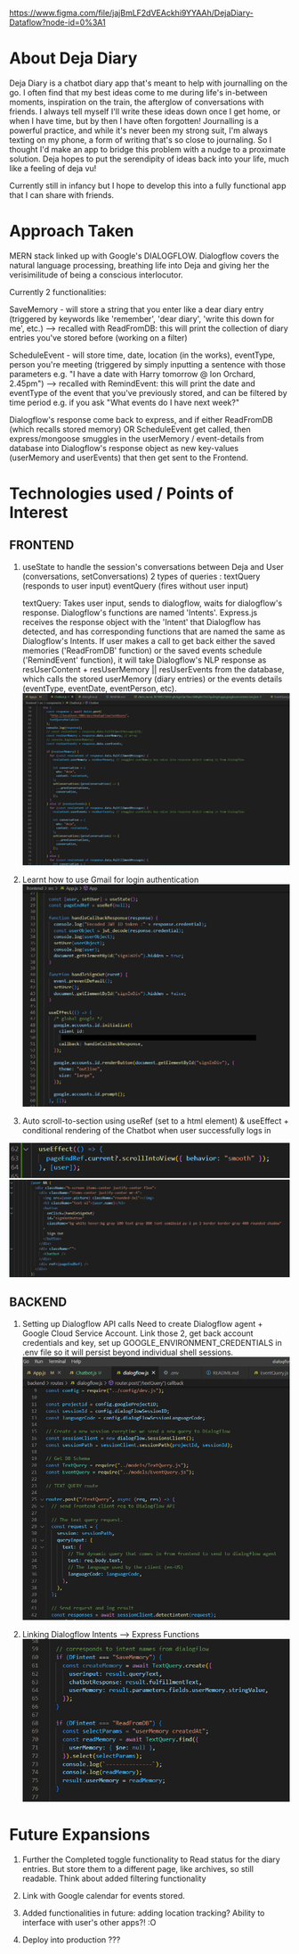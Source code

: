 https://www.figma.com/file/jajBmLF2dVEAckhi9YYAAh/DejaDiary-Dataflow?node-id=0%3A1

# About Deja Diary
Deja Diary is a chatbot diary app that's meant to help with journalling on the go. I often find that my best ideas come to me during life's in-between moments, inspiration on the train, the afterglow of conversations with friends. I always tell myself I'll write these ideas down once I get home, or when I have time, but by then I have often forgotten! Journalling is a powerful practice, and while it's never been my strong suit, I'm always texting on my phone, a form of writing that's so close to journaling. So I thought I'd make an app to bridge this problem with a nudge to a proximate solution. Deja hopes to put the serendipity of ideas back into your life, much like a feeling of deja vu!

 Currently still in infancy but I hope to develop this into a fully functional app that I can share with friends.

# Approach Taken
MERN stack linked up with Google's DIALOGFLOW. Dialogflow covers the natural language processing, breathing life into Deja and giving her the verisimilitude of being a conscious interlocutor. 

Currently 2 functionalities: 

SaveMemory - will store a string that you enter like a dear diary entry (triggered by keywords like 'remember', 'dear diary', 'write this down for me', etc.)
    --> recalled with ReadFromDB: this will print the collection of diary entries you've stored before (working on a filter)

ScheduleEvent - will store time, date, location (in the works), eventType, person you're meeting (triggered by simply inputting a sentence with those parameters e.g. "I have a date with Harry tomorrow @ Ion Orchard, 2.45pm")
    --> recalled with RemindEvent: this will print the date and eventType of the event that you've previously stored, and can be filtered by time period e.g. if you ask "What events do I have next week?"

Dialogflow's response come back to express, and if either ReadFromDB (which recalls stored memory) OR ScheduleEvent get called, then express/mongoose smuggles in the userMemory / event-details from database into Dialogflow's response object as new key-values (userMemory and userEvents) that then get sent to the Frontend. 

# Technologies used / Points of Interest 

## FRONTEND
1. useState to handle the session's conversations between Deja and User (conversations, setConversations)
    2 types of queries : 
    textQuery (responds to user input)
    eventQuery (fires without user input) 

    textQuery:
    Takes user input, sends to dialogflow, waits for dialogflow's response. Dialogflow's functions are named 'Intents'. Express.js receives the response object with the 'Intent' that Dialogflow has detected, and has corresponding functions that are named the same as Dialogflow's Intents.
    If user makes a call to get back either the saved memories ('ReadFromDB' function) or the saved events schedule ('RemindEvent' function), it will take Dialogflow's NLP response as resUserContent + resUserMemory || resUserEvents from the database, which calls the stored userMemory (diary entries) or the events details (eventType, eventDate, eventPerson, etc).
![](interesting_code/textQuery_frontend.png)

2. Learnt how to use Gmail for login authentication 
![](interesting_code/gmail_login.png)

3. Auto scroll-to-section using useRef (set to a html element) & useEffect + conditional rendering of the Chatbot when user successfully logs in

![](interesting_code/autoScroll.png)
![](interesting_code/autoScroll2.png)


## BACKEND
1. Setting up Dialogflow API calls
    Need to create Dialogflow agent + Google Cloud Service Account. Link those 2, get back account credentials and key, set up GOOGLE_ENVIRONMENT_CREDENTIALS in .env file so it will persist beyond individual shell sessions. 
![](interesting_code/setup_dialogflow_backend2.png)

2. Linking Dialogflow Intents --> Express Functions
![](interesting_code/linking_dialogflowIntents_expressMongooseFunctions.png)

# Future Expansions
1. Further the Completed toggle functionality to Read status for the diary entries. But store them to a different page, like archives, so still readable. Think about added filtering functionality

2. Link with Google calendar for events stored.

3. Added functionalities in future: adding location tracking? Ability to interface with user's other apps?! :O

4. Deploy into production ???



